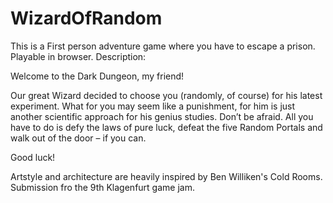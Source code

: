 # WizardOfRandom

This is a First person adventure game where you have to escape a prison. Playable in browser. Description:

Welcome to the Dark Dungeon, my friend!

Our great Wizard decided to choose you (randomly, of course) for his latest experiment. What for you may seem like a punishment, for him is just another scientific approach for his genius studies. Don’t be afraid. All you have to do is defy the laws of pure luck, defeat the five Random Portals and walk out of the door – if you can.

Good luck! 

Artstyle and architecture are heavily inspired by Ben Williken's Cold Rooms. Submission fro the 9th Klagenfurt game jam.
